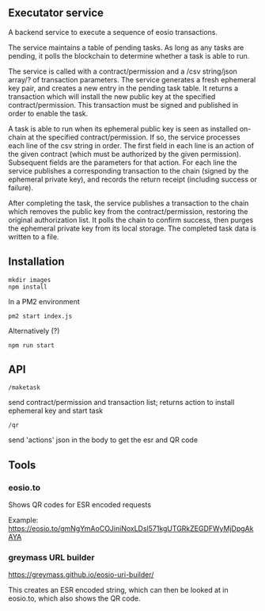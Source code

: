 ## Executator service

A backend service to execute a sequence of eosio transactions. 

The service maintains a table of pending tasks. As long as any tasks are pending, it polls the blockchain to determine whether a task is able to run.

The service is called with a contract/permission and a /csv string/json array/? of transaction parameters. The service generates a fresh ephemeral key pair, and creates a new entry in the pending task table. It returns a transaction which will install the new public key at the specified contract/permission. This transaction must be signed and published in order to enable the task.

A task is able to run when its ephemeral public key is seen as installed on-chain at the specified contract/permission. If so, the service processes each line of the csv string in order. The first field in each line is an action of the given contract (which must be authorized by the given permission). Subsequent fields are the parameters for that action. For each line the service publishes a corresponding transaction to the chain (signed by the ephemeral private key), and records the return receipt (including success or failure).

After completing the task, the service publishes a transaction to the chain which removes the public key from the contract/permission, restoring the original authorization list. It polls the chain to confirm success, then purges the ephemeral private key from its local storage. The completed task data is written to a file.


## Installation

```
mkdir images
npm install
```
In a PM2 environment
```
pm2 start index.js
```
Alternatively (?)
```
npm run start
```

## API

```/maketask``` 

send contract/permission and transaction list; returns action to install ephemeral key and start task

```/qr``` 

send 'actions' json in the body to get the esr and QR code

## Tools 

### eosio.to
Shows QR codes for ESR encoded requests

Example:
https://eosio.to/gmNgYmAoCOJiniNoxLDsl571kgUTGRkZEGDFWyMjDpgAkAYA

### greymass URL builder
https://greymass.github.io/eosio-uri-builder/

This creates an ESR encoded string, which can then be looked at in eosio.to, which also shows the QR code.

